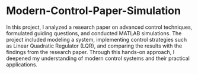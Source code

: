 # Modern-Control-Paper-Simulation
In this project, I analyzed a research paper on advanced control techniques, formulated guiding questions, and conducted MATLAB simulations. The project included modeling a system, implementing control strategies such as Linear Quadratic Regulator (LQR), and comparing the results with the findings from the research paper. Through this hands-on approach, I deepened my understanding of modern control systems and their practical applications.
